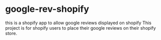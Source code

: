 # google-rev-shopify
this is a shopify app to allow google reviews displayed on shopify
This project is for shopify users to place their google reviews on their shopify store.
